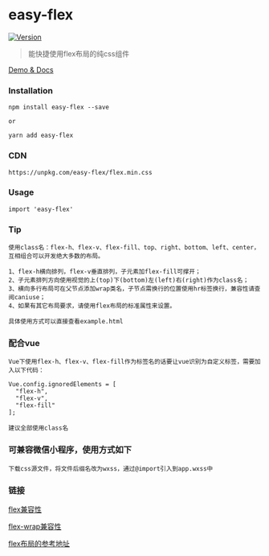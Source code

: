 # easy-flex
<a href="https://www.npmjs.com/package/easy-flex"><img src="https://img.shields.io/npm/v/easy-flex.svg?sanitize=true" alt="Version"></a>

> 能快捷使用flex布局的纯css组件

[Demo & Docs](https://liuchangkang.gitee.io/easy-flex/)

### Installation
```
npm install easy-flex --save

or

yarn add easy-flex
```

### CDN
```
https://unpkg.com/easy-flex/flex.min.css
```

### Usage
```
import 'easy-flex'
```

### Tip
```
使用class名：flex-h、flex-v、flex-fill、top、right、bottom、left、center，互相组合可以开发绝大多数的布局。

1、flex-h横向排列，flex-v垂直排列，子元素加flex-fill可撑开；
2、子元素排列方向使用视觉的上(top)下(bottom)左(left)右(right)作为class名；
3、横向多行布局可在父节点添加wrap类名，子节点需换行的位置使用hr标签换行，兼容性请查阅caniuse；
4、如果有其它布局要求，请使用flex布局的标准属性来设置。

具体使用方式可以直接查看example.html
```

### 配合vue
```
Vue下使用flex-h、flex-v、flex-fill作为标签名的话要让vue识别为自定义标签，需要加入以下代码：

Vue.config.ignoredElements = [
  "flex-h",
  "flex-v",
  "flex-fill"
];

建议全部使用class名
```

### 可兼容微信小程序，使用方式如下
```
下载css源文件，将文件后缀名改为wxss，通过@import引入到app.wxss中
```

### 链接
[flex兼容性](https://caniuse.com/?search=css%20flex)

[flex-wrap兼容性](https://caniuse.com/?search=flex-wrap)

[flex布局的参考地址](http://www.ruanyifeng.com/blog/2015/07/flex-grammar.html)
